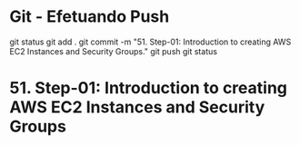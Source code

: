 
# ############################################################################
# ############################################################################
# ############################################################################
# Git - Efetuando Push

git status
git add .
git commit -m "51. Step-01: Introduction to creating AWS EC2 Instances and Security Groups."
git push
git status


# ############################################################################
# ############################################################################
# ############################################################################
# 51. Step-01: Introduction to creating AWS EC2 Instances and Security Groups